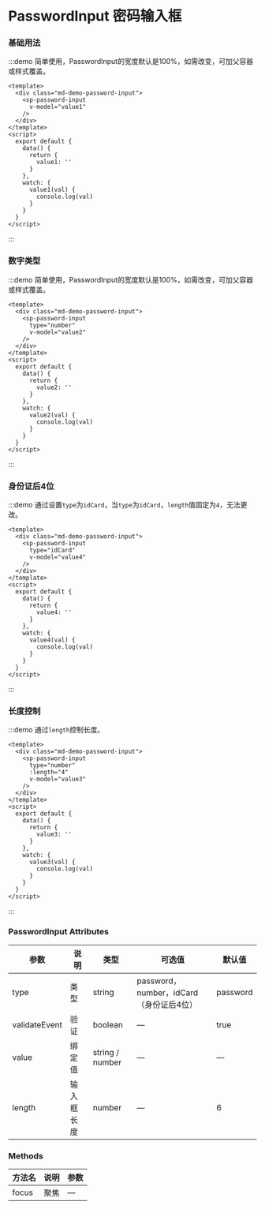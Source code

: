 # PasswordInput 密码输入框

### 基础用法

:::demo 简单使用，PasswordInput的宽度默认是100%，如需改变，可加父容器或样式覆盖。
```vue
<template>
  <div class="md-demo-password-input">
    <sp-password-input
      v-model="value1" 
    />
  </div>
</template>
<script>
  export default {
    data() {
      return {
        value1: ''
      }
    },
    watch: {
      value1(val) {
        console.log(val)
      }
    }
  }
</script>
```
:::


### 数字类型

:::demo 简单使用，PasswordInput的宽度默认是100%，如需改变，可加父容器或样式覆盖。
```vue
<template>
  <div class="md-demo-password-input">
    <sp-password-input 
      type="number"
      v-model="value2" 
    />
  </div>
</template>
<script>
  export default {
    data() {
      return {
        value2: ''
      }
    },
    watch: {
      value2(val) {
        console.log(val)
      }
    }
  }
</script>
```
:::

### 身份证后4位

:::demo 通过设置`type`为`idCard`，当`type`为`idCard`，`length`值固定为`4`，无法更改。
```vue
<template>
  <div class="md-demo-password-input">
    <sp-password-input 
      type="idCard"
      v-model="value4" 
    />
  </div>
</template>
<script>
  export default {
    data() {
      return {
        value4: ''
      }
    },
    watch: {
      value4(val) {
        console.log(val)
      }
    }
  }
</script>
```
:::

### 长度控制

:::demo 通过`length`控制长度。
```vue
<template>
  <div class="md-demo-password-input">
    <sp-password-input 
      type="number"
      :length="4"
      v-model="value3" 
    />
  </div>
</template>
<script>
  export default {
    data() {
      return {
        value3: ''
      }
    },
    watch: {
      value3(val) {
        console.log(val)
      }
    }
  }
</script>
```
:::



### PasswordInput Attributes

| 参数          | 说明            | 类型            | 可选值                 | 默认值   |
|-------------  |---------------- |---------------- |---------------------- |-------- |
| type         | 类型   | string  | password，number，idCard（身份证后4位） | password
| validateEvent         | 验证   | boolean  | —  |true
| value         | 绑定值           | string / number  | — | — |
| length         | 输入框长度           | number  | — |6

### Methods

| 方法名      | 说明          | 参数
|---------- |-------------- | --------------
| focus | 聚焦 | —

<script>
  export default {
    data() {
      return {
        value1: '',
        value2: '',
        value4: '',
        value3: ''
      }
    },
    watch: {
      value1(val) {
        console.log(val)
      },
      value2(val) {
        console.log(val)
      },
      value4(val) {
        console.log(val)
      },
      value3(val) {
        console.log(val)
      }
    }
  }
</script>

<style>
.sp-password-input-demo {
}
</style>
